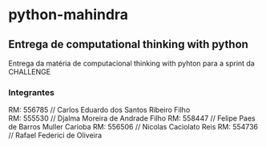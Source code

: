# python-mahindra

## Entrega de computational thinking with python

Entrega da matéria de computacional thinking with pyhton para a sprint da CHALLENGE

### Integrantes

RM: 556785 // Carlos Eduardo dos Santos Ribeiro Filho <br>
RM: 555530 // Djalma Moreira de Andrade Filho
RM: 558447 // Felipe Paes de Barros Muller Carioba
RM: 556506 // Nicolas Caciolato Reis
RM: 554736 // Rafael Federici de Oliveira

##